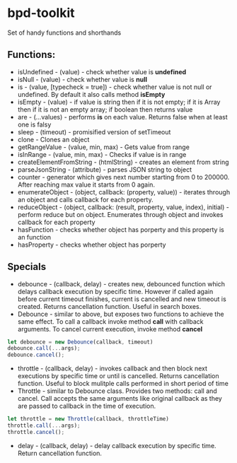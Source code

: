 # bpd-toolkit
Set of handy functions and shorthands

## Functions:
* isUndefined - (value) - check whether value is **undefined**
* isNull - (value) - check whether value is **null**
* is - (value, [typecheck = true]) - check whether value is not null or undefined. By default it also calls method **isEmpty**
* isEmpty - (value) -  if value is string then if it is not empty; if it is Array then if it is not an empty array; if boolean then returns value
* are - (...values) - performs **is** on each value. Returns false when at least one is falsy
* sleep - (timeout) - promisified version of setTimeout
* clone - Clones an object
* getRangeValue - (value, min, max) - Gets value from range
* isInRange - (value, min, max) - Checks if value is in range
* createElementFromString - (htmlString) - creates an element from string
* parseJsonString - (attribute) - parses JSON string to object
* counter - generator which gives next number starting from 0 to 200000. After reaching max value it starts from 0 again.
* enumerateObject - (object, callback: (property, value)) - iterates through an object and calls callback for each property.
* reduceObject - (object, callback: (result, property, value, index), initial) - perform reduce but on object. Enumerates through object and invokes callback for each property
* hasFunction - checks whether object has porperty and this property is an function
* hasProperty - checks whether object has porperty

## Specials
* debounce - (callback, delay) - creates new, debounced function which delays callback execution by specific time. However if called again before current timeout finishes, current is cancelled and new timeout is created. Returns cancellation function. Useful in search boxes.
* Debounce - similar to above, but exposes two functions to achieve the same effect. To call a callback invoke method **call** with callback arguments. To cancel current execution, invoke method **cancel**
```javascript
let debounce = new Debounce(callback, timeout)
debounce.call(...args);
debounce.cancel();
```
* throttle - (callback, delay) - invokes callback and then block next executions by specific time or until is cancelled. Returns cancellation function. Useful to block mulitple calls performed in short period of time
* Throttle - similar to Debounce class. Provides two methods: call and cancel. Call accepts the same arguments like original callback as they are passed to callback in the time of execution.
```javascript
let throttle = new Throttle(callback, throttleTime)
throttle.call(...args);
throttle.cancel();
```
* delay - (callback, delay) - delay callback execution by specific time. Return cancellation function.